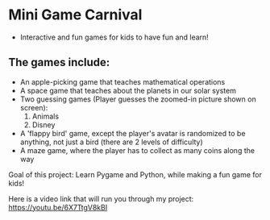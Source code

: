 # Mini Game Carnival
  - Interactive and fun games for kids to have fun and learn!
  
## The games include:
  - An apple-picking game that teaches mathematical operations
  - A space game that teaches about the planets in our solar system
  - Two guessing games (Player guesses the zoomed-in picture shown on screen):
      1. Animals
      2. Disney
  - A 'flappy bird' game, except the player's avatar is randomized to be anything, not just a bird (there are 2 levels of difficulty)
  - A maze game, where the player has to collect as many coins along the way

  Goal of this project: Learn Pygame and Python, while making a fun game for kids!

Here is a video link that will run you through my project:
https://youtu.be/6X7TtgV8kBI

